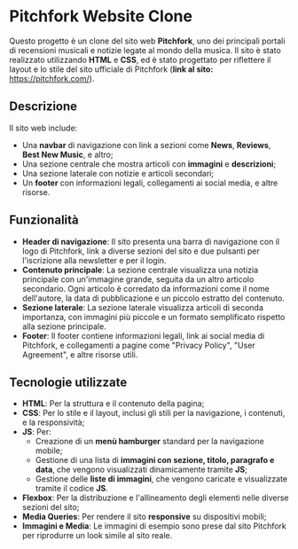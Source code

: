 # Pitchfork Website Clone

Questo progetto è un clone del sito web **Pitchfork**, uno dei principali portali di recensioni musicali e notizie legate al mondo della musica. Il sito è stato realizzato utilizzando **HTML** e **CSS**, ed è stato progettato per riflettere il layout e lo stile del sito ufficiale di Pitchfork (**link al sito:** https://pitchfork.com/).

## Descrizione

Il sito web include:
- Una **navbar** di navigazione con link a sezioni come **News**, **Reviews**, **Best New Music**, e altro;
- Una sezione centrale che mostra articoli con **immagini** e **descrizioni**;
- Una sezione laterale con notizie e articoli secondari;
- Un **footer** con informazioni legali, collegamenti ai social media, e altre risorse.

## Funzionalità

- **Header di navigazione**: Il sito presenta una barra di navigazione con il logo di Pitchfork, link a diverse sezioni del sito e due pulsanti per l'iscrizione alla newsletter e per il login.
- **Contenuto principale**: La sezione centrale visualizza una notizia principale con un'immagine grande, seguita da un altro articolo secondario. Ogni articolo è corredato da informazioni come il nome dell'autore, la data di pubblicazione e un piccolo estratto del contenuto.
- **Sezione laterale**: La sezione laterale visualizza articoli di seconda importanza, con immagini più piccole e un formato semplificato rispetto alla sezione principale.
- **Footer**: Il footer contiene informazioni legali, link ai social media di Pitchfork, e collegamenti a pagine come "Privacy Policy", "User Agreement", e altre risorse utili.

## Tecnologie utilizzate

- **HTML**: Per la struttura e il contenuto della pagina;
- **CSS**: Per lo stile e il layout, inclusi gli stili per la navigazione, i contenuti, e la responsività;
- **JS**: Per:
  - Creazione di un **menù hamburger** standard per la navigazione mobile;
  - Gestione di una lista di **immagini con sezione, titolo, paragrafo e data**, che vengono visualizzati dinamicamente tramite **JS**;
  - Gestione delle **liste di immagini**, che vengono caricate e visualizzate tramite il codice **JS**.
- **Flexbox**: Per la distribuzione e l'allineamento degli elementi nelle diverse sezioni del sito;
- **Media Queries**: Per rendere il sito **responsive** su dispositivi mobili;
- **Immagini e Media**: Le immagini di esempio sono prese dal sito Pitchfork per riprodurre un look simile al sito reale.
